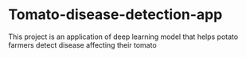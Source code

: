 # Tomato-disease-detection-app
This project is an application of deep learning model that helps potato farmers detect  disease affecting their tomato
